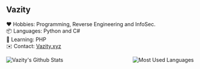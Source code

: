 ## Vazity
  
❤️ Hobbies: Programming, Reverse Engineering and InfoSec.<br>
📦 Languages: Python and C#<br>
📔 Learning: PHP<br>
✉️ Contact: <a href="https://vazity.xyz/">Vazity.xyz</a>

<img align="Right" alt="Most Used Languages" src="https://github-readme-stats.vercel.app/api/top-langs/?username=Vazity1337&layout=compact&hide_border=true&theme=dark" />
<img align="Left" alt="Vazity's Github Stats" src="https://github-readme-stats.vercel.app/api?username=Vazity1337&show_icons=true&hide_border=true&theme=dark&theme=dark" />
